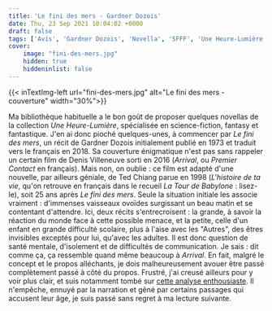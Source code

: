 ```yaml
---
title: 'Le fini des mers - Gardner Dozois'
date: Thu, 23 Sep 2021 10:04:02 +0000
draft: false
tags: ['Avis', 'Gardner Dozois', 'Novella', 'SFFF', 'Une Heure-Lumière', "Le Bélial'"]
cover: 
    image: "fini-des-mers.jpg"
    hidden: true
    hiddeninlist: false
---
```


{{< inTextImg-left url="fini-des-mers.jpg" alt="Le fini des mers - couverture" width="30%">}}

Ma bibliothèque habituelle a le bon goût de proposer quelques novellas de la collection _Une Heure-Lumière_, spécialisée en science-fiction, fantasy et fantastique. J'en ai donc pioché quelques-unes, à commencer par _Le fini des mers_, un récit de Gardner Dozois initialement publié en 1973 et traduit vers le français en 2018. Sa couverture énigmatique n'est pas sans rappeler un certain film de Denis Villeneuve sorti en 2016 (_Arrival_, ou _Premier Contact_ en français). Mais non, on oublie : ce film est adapté d'une nouvelle, par ailleurs géniale, de Ted Chiang parue en 1998 (_L'histoire de ta vie_, qu'on retrouve en français dans le recueil _La Tour de Babylone_ : lisez-le), soit 25 ans après _Le fini des mers_. Seule la situation initiale les associe vraiment : d'immenses vaisseaux ovoïdes surgissant un beau matin et se contentant d'attendre. Ici, deux récits s'entrecroisent : la grande, à savoir la réaction du monde face à cette possible menace, et la petite, celle d'un enfant en grande difficulté scolaire, plus à l'aise avec les "Autres", des êtres invisibles exceptés pour lui, qu'avec les adultes. Il est donc question de santé mentale, d'isolement et de difficultés de communication. Je sais : dit comme ça, ça ressemble quand même beaucoup à _Arrival_. En fait, malgré le concept et le propos alléchants, je dois malheureusement avouer être passé complètement passé à côté du propos. Frustré, j'ai creusé ailleurs pour y voir plus clair, et suis notamment tombé sur [cette analyse enthousiaste](https://lecultedapophis.com/2020/01/07/le-fini-des-mers-gardner-dozois/). Il n'empêche, ennuyé par la narration et gêné par certains passages qui accusent leur âge, je suis passé sans regret à ma lecture suivante.